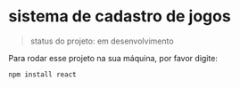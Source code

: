 <h1>sistema de cadastro de jogos</h1>

> status do projeto: em desenvolvimento

Para rodar esse projeto na sua máquina, por favor digite: 

```
npm install react
```
